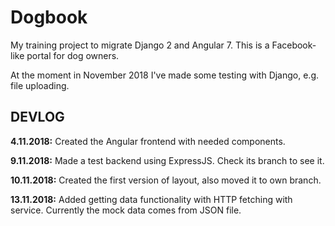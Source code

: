 # Dogbook
My training project to migrate Django 2 and Angular 7. This is a Facebook-like portal for dog owners.

At the moment in November 2018 I've made some testing with Django, e.g. file uploading.

DEVLOG
-
**4.11.2018:** Created the Angular frontend with needed components.

**9.11.2018:** Made a test backend using ExpressJS. Check its branch to see it.

**10.11.2018:** Created the first version of layout, also moved it to own branch.

**13.11.2018:** Added getting data functionality with HTTP fetching with service. Currently the mock data comes from JSON file.
